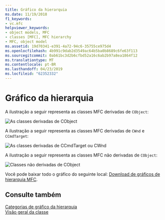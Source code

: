```yaml
---
title: Gráfico da hierarquia
ms.date: 11/19/2018
f1_keywords:
- vc.mfc
helpviewer_keywords:
- object models, MFC
- classes [MFC], MFC hierarchy
- MFC, object model
ms.assetid: 19d70341-e391-4a72-94c6-35755ce975d4
ms.openlocfilehash: 4b991c9dab2d3549ac64b5ba0b8689c6fe63f113
ms.sourcegitcommit: 0ab61bc3d2b6cfbd52a16c6ab2b97a8ea1864f12
ms.translationtype: MT
ms.contentlocale: pt-BR
ms.lasthandoff: 04/23/2019
ms.locfileid: "62352332"
---
```

# <a name="hierarchy-chart"></a>Gráfico da hierarquia

A ilustração a seguir representa as classes MFC derivadas de `CObject`:

![As classes derivadas de CObject](../mfc/media/mfc_hierarchy_chart1of3.png  "Classes derivadas de CObject")

A ilustração a seguir representa as classes MFC derivadas de `CWnd` e `CCmdTarget`:

![As classes derivadas de CCmdTarget ou CWnd](../mfc/media/mfc_hierarchy_chart2of3.png "as Classes derivadas de CCmdTarget ou CWnd")

A ilustração a seguir representa as classes MFC não derivadas de `CObject`:

![Classes não derivadas de CObject](../mfc/media/mfc_hierarchy_chart3of3.png "Classes não derivadas de CObject")

Você pode baixar todo o gráfico do seguinte local: [Download de gráficos de hierarquia MFC](https://aka.ms/hxgg8e).

## <a name="see-also"></a>Consulte também

[Categorias de gráfico da hierarquia](../mfc/hierarchy-chart-categories.md)<br/>
[Visão geral da classe](../mfc/class-library-overview.md)
